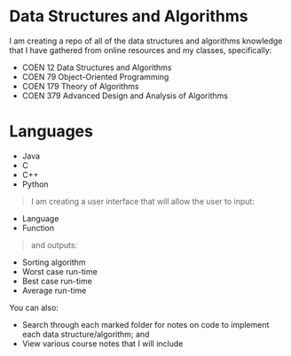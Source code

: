 # Data Structures and Algorithms

I am creating a repo of all of the data structures and algorithms knowledge that I have gathered from online resources and my classes, specifically:

  - COEN 12 Data Structures and Algorithms
  - COEN 79 Object-Oriented Programming
  - COEN 179 Theory of Algorithms
  - COEN 379 Advanced Design and Analysis of Algorithms

# Languages

  - Java
  - C
  - C++
  - Python
> I am creating a user interface that will allow the user to input:
 - Language
 - Function 
> and outputs:
- Sorting algorithm
- Worst case run-time
- Best case run-time
- Average run-time

You can also:
  - Search through each marked folder for notes on code to implement each data structure/algorithm; and
  - View various course notes that I will include
